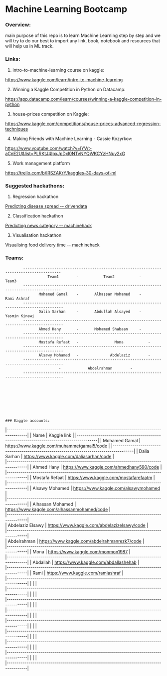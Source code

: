 # Machine Learning Bootcamp


### Overview:

main purpose of this repo is to learn Machine Learning step by step and we will try to do our best to import any link, book, notebook and resources that will help us in ML track.



### Links:


1. intro-to-machine-learning course on kaggle:

https://www.kaggle.com/learn/intro-to-machine-learning


2. Winning a Kaggle Competition in Python on Datacamp:


https://app.datacamp.com/learn/courses/winning-a-kaggle-competition-in-python


3. house-prices competition on Kaggle:

https://www.kaggle.com/competitions/house-prices-advanced-regression-techniques


4. Making Friends with Machine Learning - Cassie Kozyrkov:

https://www.youtube.com/watch?v=lYWt-aCnE2U&list=PLRKtJ4IpxJpDxl0NTvNYQWKCYzHNuy2xG

5. Work management platform

https://trello.com/b/IRSZAKrY/kaggles-30-days-of-ml


### Suggested hackathons:

1. Regression hackathon

[Predicting disease spread -- drivendata](https://www.drivendata.org/competitions/44/dengai-predicting-disease-spread/page/82/)

2. Classification hackathon

[Predicting news category -- machinehack](https://machinehack.com/hackathons/predict_the_news_category_hackathon/overview)

3. Visualisation hackathon

[Visualising food delivery time -- machinehack](https://machinehack.com/hackathons/visualization/visualization_challenge_1_analyze_and_visualize_the_food_delivery_time_for_different_cuisines/overview)


### Teams:


			---------------------------------------------------------------------------------------
				       Team1        - 		    Team2           -	        Team3            
			---------------------------------------------------------------------------------------
				   Mohamed Gamal    - 		Alhassan Mohamed    - 	     Rami Ashraf     	    
			----------------------------------------------------------------------------------------
				   Dalia Sarhan     - 		Abdullah Alsayed    - 	     Yasmin Kinawi   	   					
			----------------------------------------------------------------------------------------
				   Ahmed Hany       - 		Mohamed Shabaan     -	  	   	      	 				
			----------------------------------------------------------------------------------------
				   Mostafa Refaat   -         	     Mona           - 	 	   	     	 					
			----------------------------------------------------------------------------------------
				   Alsawy Mohamed   -         	   Abdelaziz        -		     	     	 				
			----------------------------------------------------------------------------------------
						    -         	 Abdelrahman        -		      	 	 				
			----------------------------------------------------------------------------------------

	
	
	
	
	
	


	### Kaggle accounts:

|----------------------------------------------------------------------------------------|
| 	       Name             | 		    Kaggle link           		 |
|----------------------------------------------------------------------------------------|
| 	   Mohamed Gamal        | 	https://www.kaggle.com/muhammetgamal5/code	 |
|----------------------------------------------------------------------------------------|
| 	   Dalia Sarhan         | 	https://www.kaggle.com/daliasarhan/code	 	 |		
|----------------------------------------------------------------------------------------|
| 	   Ahmed Hany           | 	https://www.kaggle.com/ahmedhany590/code  	 |				
|----------------------------------------------------------------------------------------|
| 	   Mostafa Refaat       |       https://www.kaggle.com/mostafarefaatm	         |						
|----------------------------------------------------------------------------------------|
| 	   Alsawy Mohamed       |       https://www.kaggle.com/alsawymohamed	   	 |				
|----------------------------------------------------------------------------------------|
| 	   Alhassan Mohamed     | 	https://www.kaggle.com/alhassanmohamed/code      |  					
|----------------------------------------------------------------------------------------|	
| 	   Abdelaziz Elsawy     | 	https://www.kaggle.com/abdelazizelsawy/code 	 |  					
|----------------------------------------------------------------------------------------|	
| 	    Abdelrahman		|	https://www.kaggle.com/abdelrahmanrezk7/code	 |		
|----------------------------------------------------------------------------------------|
| 	    Mona		|	https://www.kaggle.com/monmon1987		 |		
|----------------------------------------------------------------------------------------|
| 	   Abdallah		|	https://www.kaggle.com/abdallashehab		 |		
|----------------------------------------------------------------------------------------|
| 	   Rami			|	https://www.kaggle.com/ramiashraf		 |		
|----------------------------------------------------------------------------------------|
| 	   			|							 |		
|----------------------------------------------------------------------------------------|
| 	   			|							 |		
|----------------------------------------------------------------------------------------|
| 	   			|							 |		
|----------------------------------------------------------------------------------------|
| 	   			|							 |		
|----------------------------------------------------------------------------------------|
| 	   			|							 |		
|----------------------------------------------------------------------------------------|
| 	   			|							 |		
|----------------------------------------------------------------------------------------|
| 	   			|							 |		
|----------------------------------------------------------------------------------------|
| 	   			|							 |		
|----------------------------------------------------------------------------------------|


	
	
	
	
	
